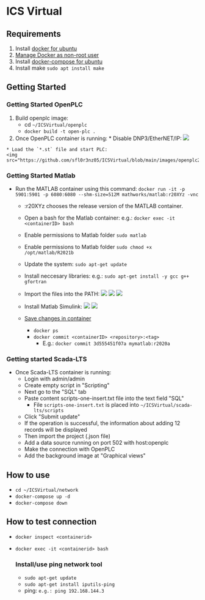 # ICS Virtual

## Requirements
1. Install [docker for ubuntu](https://docs.docker.com/engine/install/ubuntu/)
2. [Manage Docker as non-root user](https://docs.docker.com/engine/install/linux-postinstall/)
3. Install [docker-compose for ubuntu](https://docs.docker.com/compose/install/)
4. Install make `sudo apt install make`

## Getting Started

  ### Getting Started OpenPLC
  1. Build openplc image: 
      * cd `~/ICSVirtual/openplc`
      * `docker build -t open-plc .`
  2. Once OpenPLC container is running:
    * Disable DNP3/EtherNET/IP:
    <img src="https://github.com/sfl0r3nz05/ICSVirtual/blob/main/images/openplc1.png">

    * Load the `*.st` file and start PLC:
    <img src="https://github.com/sfl0r3nz05/ICSVirtual/blob/main/images/openplc2.png">
  
  ### Getting Started Matlab
  - Run the MATLAB container using this command:
      `docker run -it -p 5901:5901 -p 6080:6080 --shm-size=512M mathworks/matlab:r20XYz -vnc`
      
      * :r20XYz chooses the release version of the MATLAB container.
  
    - Open a bash for the Matlab container: e.g.: `docker exec -it <containerID> bash`
  
    - Enable permissions to Matlab folder `sudo matlab`

    - Enable permissions to Matlab folder `sudo chmod +x /opt/matlab/R2021b`
  
    - Update the system: `sudo apt-get update`
  
    - Install neccesary libraries: e.g.: `sudo apt-get install -y gcc g++ gfortran`
  
    - Import the files into the PATH:
      <img src="https://github.com/sfl0r3nz05/ICSVirtual/blob/main/images/simulink3.png">
      <img src="https://github.com/sfl0r3nz05/ICSVirtual/blob/main/images/simulink4.png">
      <img src="https://github.com/sfl0r3nz05/ICSVirtual/blob/main/images/simulink5.png">

    - Install Matlab Simulink:
      <img src="https://github.com/sfl0r3nz05/ICSVirtual/blob/main/images/simulink1.png">
      <img src="https://github.com/sfl0r3nz05/ICSVirtual/blob/main/images/simulink2.png">

    - [Save changes in container](https://www.mathworks.com/help/cloudcenter/ug/save-changes-in-containers.html)
        - `docker ps`
        - `docker commit <containerID> <repository>:<tag>`
          - E.g.: `docker commit 3d555451f07a mymatlab:r2020a`

  ### Getting started Scada-LTS
  - Once Scada-LTS container is running:
    - Login with admin/admin
    - Create empty script in "Scripting"
    - Next go to the "SQL" tab
    - Paste content scripts-one-insert.txt file into the text field "SQL"
      - File `scripts-one-insert.txt` is placed into `~/ICSVirtual/scada-lts/scripts`
    - Click "Submit update"
    - If the operation is successful, the information about adding 12 records will be displayed
    - Then import the project (.json file) 
    - Add a data source running on port 502 with host:openplc
    - Make the connection with OpenPLC
    - Add the background image at "Graphical views"

## How to use
- `cd ~/ICSVirtual/network`
- `docker-compose up -d`
- `docker-compose down`

## How to test connection
- `docker inspect <containerid>`
- `docker exec -it <containerid> bash`
  
  ### Install/use ping network tool
    - `sudo apt-get update`
    - `sudo apt-get install iputils-ping`
    - ping: `e.g.: ping 192.168.144.3`